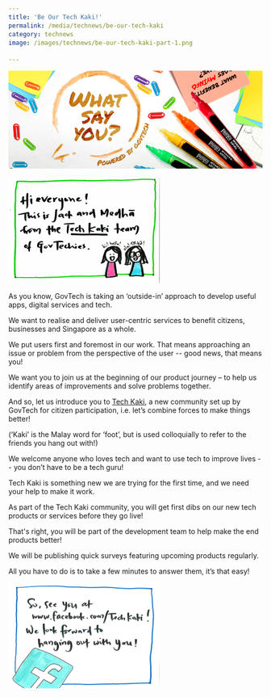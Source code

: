 ```yaml
---
title: 'Be Our Tech Kaki!'
permalink: /media/technews/be-our-tech-kaki
category: technews
image: /images/technews/be-our-tech-kaki-part-1.png

---
```



![be our tech kaki!](/images/technews/be-our-tech-kaki-part-1.png)

![be our tech kaki!](/images/technews/be-our-tech-kaki-part-2.png)

As you know, GovTech is taking an ‘outside-in’ approach to develop useful apps, digital services and tech.

We want to realise and deliver user-centric services to benefit citizens, businesses and Singapore as a whole.

We put users first and foremost in our work. That means approaching an issue or problem from the perspective of the user -- good news, that means you!

We want you to join us at the beginning of our product journey – to help us identify areas of improvements and solve problems together.

And so, let us introduce you to [Tech Kaki](https://www.facebook.com/TechKaki), a new community set up by GovTech for citizen participation, i.e. let’s combine forces to make things better!

(‘Kaki’ is the Malay word for ‘foot’, but is used colloquially to refer to the friends you hang out with!)

We welcome anyone who loves tech and want to use tech to improve lives -- you don’t have to be a tech guru!

Tech Kaki is something new we are trying for the first time, and we need your help to make it work.

As part of the Tech Kaki community, you will get first dibs on our new tech products or services before they go live!

That's right, you will be part of the development team to help make the end products better!

We will be publishing quick surveys featuring upcoming products regularly.

All you have to do is to take a few minutes to answer them, it’s that easy! 

![be our tech kaki!](/images/technews/be-our-tech-kaki-part-3.png)
